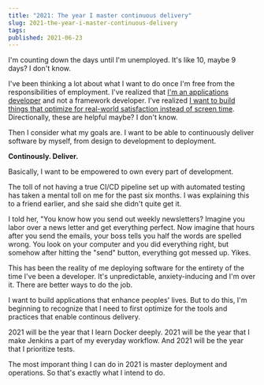 ```yaml
---
title: "2021: The year I master continuous delivery"
slug: 2021-the-year-i-master-continuous-delivery
tags:
published: 2021-06-23
---
```


I'm counting down the days until I'm unemployed. It's like 10, maybe 9 days? I don't know.

I've been thinking a lot about what I want to do once I'm free from the responsibilities of employment. I've realized that [I'm an applications developer](/journal/i-am-an-applications-programmer) and not a framework developer. I've realized [I want to build things that optimize for real-world satisfaction instead of screen time](/journal/bridging-the-glowing-rectangle-and-reality). Directionally, these are helpful maybe? I don't know.

Then I consider what my goals are. I want to be able to continuously deliver software by myself, from design to development to deployment.

**Continously. Deliver.**

Basically, I want to be empowered to own every part of development.

The toll of not having a true CI/CD pipeline set up with automated testing has taken a mental toll on me for the past six months. I was explaining this to a friend earlier, and she said she didn't quite get it.

I told her, "You know how you send out weekly newsletters? Imagine you labor over a news letter and get everything perfect. Now imagine that hours after you send the emails, your boss tells you half the words are spelled wrong. You look on your computer and you did everything right, but somehow after hitting the "send" button, everything got messed up. Yikes.

This has been the reality of me deploying software for the entirety of the time I've been a developer. It's unpredictable, anxiety-inducing and I'm over it. There are better ways to do the job.

I want to build applications that enhance peoples' lives. But to do this, I'm beginning to recognize that I need to first optimize for the tools and practices that enable continous delivery.

2021 will be the year that I learn Docker deeply. 2021 will be the year that I make Jenkins a part of my everyday workflow. And 2021 will be the year that I prioritize tests.

The most imporant thing I can do in 2021 is master deployment and operations. So that's exactly what I intend to do.
